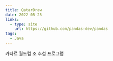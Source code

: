 ```yaml
---
title: QatarDraw
date: 2022-05-25
links:
  - type: site
    url: https://github.com/pandas-dev/pandas
tags:
  - Java
---
```


카타르 월드컵 조 추첨 프로그램

<!--more-->
